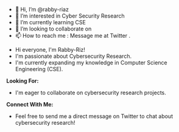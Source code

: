 - 👋 Hi, I’m @rabby-riaz
- 👀 I’m interested in Cyber Security Research
- 🌱 I’m currently learning CSE
- 💞️ I’m looking to collaborate on 
- 📫 How to reach me : Message me at Twitter . 





* Hi everyone, I'm Rabby-Riz! 
* I'm passionate about Cybersecurity Research. 
* I'm currently expanding my knowledge in Computer Science Engineering (CSE). 

**Looking For:**

* I'm eager to collaborate on cybersecurity research projects. ️

**Connect With Me:**

* Feel free to send me a direct message on Twitter to chat about cybersecurity research! 

